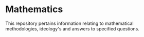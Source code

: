 # Mathematics
This repository pertains information relating to  mathematical methodologies, ideology's and answers to specified questions. 
